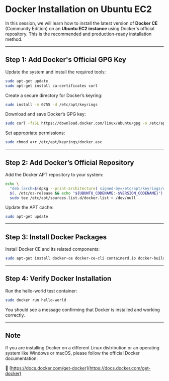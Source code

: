 # Docker Installation on Ubuntu EC2

In this session, we will learn how to install the latest version of **Docker CE** (Community Edition) on an **Ubuntu EC2 instance** using Docker's official repository. This is the recommended and production-ready installation method.

---

## Step 1: Add Docker's Official GPG Key

Update the system and install the required tools:

```bash
sudo apt-get update
sudo apt-get install ca-certificates curl
```

Create a secure directory for Docker’s keyring:

```bash
sudo install -m 0755 -d /etc/apt/keyrings
```

Download and save Docker’s GPG key:

```bash
sudo curl -fsSL https://download.docker.com/linux/ubuntu/gpg -o /etc/apt/keyrings/docker.asc
```

Set appropriate permissions:

```bash
sudo chmod a+r /etc/apt/keyrings/docker.asc
```

---

## Step 2: Add Docker’s Official Repository

Add the Docker APT repository to your system:

```bash
echo \
  "deb [arch=$(dpkg --print-architecture) signed-by=/etc/apt/keyrings/docker.asc] https://download.docker.com/linux/ubuntu \
  $(. /etc/os-release && echo "${UBUNTU_CODENAME:-$VERSION_CODENAME}") stable" | \
  sudo tee /etc/apt/sources.list.d/docker.list > /dev/null
```

Update the APT cache:

```bash
sudo apt-get update
```

---

## Step 3: Install Docker Packages

Install Docker CE and its related components:

```bash
sudo apt-get install docker-ce docker-ce-cli containerd.io docker-buildx-plugin docker-compose-plugin
```

---

## Step 4: Verify Docker Installation

Run the hello-world test container:

```bash
sudo docker run hello-world
```

You should see a message confirming that Docker is installed and working correctly.

---

## Note

If you are installing Docker on a different Linux distribution or an operating system like Windows or macOS, please follow the official Docker documentation:

🔗 [https://docs.docker.com/get-docker](https://docs.docker.com/get-docker)

